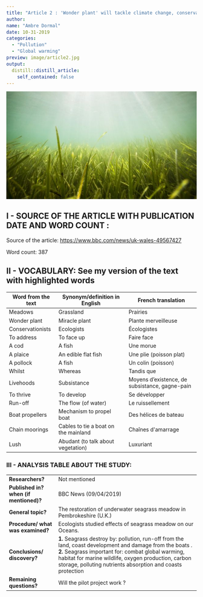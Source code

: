 ```yaml
---
title: "Article 2 : 'Wonder plant' will tackle climate change, conservationists say"
author:
name: "Ambre Dormal"
date: 10-31-2019
categories:
  - "Pollution"
  - "Global warming"
preview: image/article2.jpg
output:
  distill::distill_article:
    self_contained: false
---
```





![](article2.jpg)

## I - SOURCE OF THE ARTICLE WITH PUBLICATION DATE AND WORD COUNT : 

Source of the article: <https://www.bbc.com/news/uk-wales-49567427>

Word count: 387

## II - VOCABULARY: See my version of the text with highlighted words 

| Word from the text | Synonym/definition in English        | French translation                             |
| ------------------ | ------------------------------------ | ---------------------------------------------- |
| Meadows            | Grassland                            | Prairies                                       |
| Wonder plant       | Miracle plant                        | Plante merveilleuse                            |
| Conservationists   | Ecologists                           | Écologistes                                    |
| To address         | To face up                           | Faire face                                     |
| A cod              | A fish                               | Une morue                                      |
| A plaice           | An edible flat fish                  | Une plie (poisson plat)                        |
| A pollock          | A fish                               | Un colin (poisson)                             |
| Whilst             | Whereas                              | Tandis que                                     |
| Livehoods          | Subsistance                          | Moyens d’existence, de subsistance, gagne-pain |
| To thrive          | To develop                           | Se développer                                  |
| Run-off            | The flow (of water)                  | Le ruissellement                               |
| Boat propellers    | Mechanism to propel boat             | Des hélices de bateau                          |
| Chain moorings     | Cables to tie a boat on the mainland | Chaînes d'amarrage                             |
| Lush               | Abudant (to talk about vegetation)   | Luxuriant                                      |

### III - ANALYSIS TABLE ABOUT THE STUDY: 


|                              |                                                                     |
| ---------------------------- | ------------------------------------------------------------------- |
| __Researchers?__                              | Not mentioned            |                                                                                                                                                                                                                                                                                                                                                        
| __Published in? when (if mentioned)?__               | BBC News (09/04/2019)                                                                                                                                                                                                                                                                                                                                                             | 
| __General topic?__                      | The restoration of underwater seagrass meadow in Pembrokeshire (U.K.)                                                                                                                                                                                                                                                                                                             |
| __Procedure/ what was examined?__     | Ecologists studied effects of seagrass meadow on our Oceans.                                                                                                                                                                                                                                                                                                                      |
| __Conclusions/ discovery?__             | __1.__ Seagrass destroy by:  pollution,  run-off from the land, coast development and damage from the boats .                                                                                                 __2.__ Seagrass important for:  combat global warming, habitat for marine wildlife, oxygen production, carbon storage, polluting nutrients absorption and coasts protection |
| __Remaining questions?__                | Will the pilot project work ?                                                                                                                                                                                                                                                                                                                                                     |

